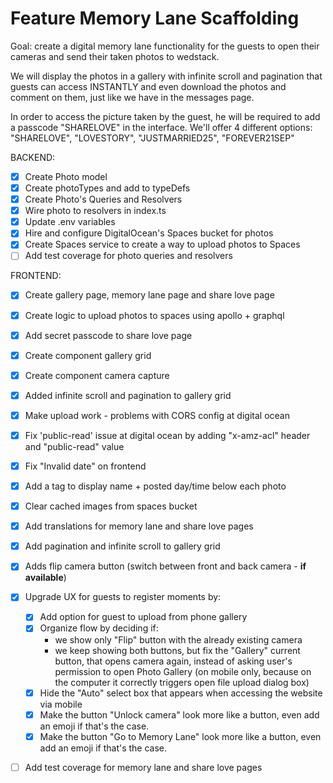# Feature Memory Lane Scaffolding
Goal: create a digital memory lane functionality for the guests to open their cameras and send their taken photos to wedstack.

We will display the photos in a gallery with infinite scroll and pagination that guests can access INSTANTLY and even download the photos and comment on them, just like we have in the messages page.

In order to access the picture taken by the guest, he will be required to add a passcode "SHARELOVE" in the interface. We'll offer 4 different options: "SHARELOVE", "LOVESTORY", "JUSTMARRIED25", "FOREVER21SEP"

BACKEND:
- [X] Create Photo model
- [X] Create photoTypes and add to typeDefs
- [X] Create Photo's Queries and Resolvers
- [X] Wire photo to resolvers in index.ts
- [X] Update .env variables
- [X] Hire and configure DigitalOcean's Spaces bucket for photos
- [X] Create Spaces service to create a way to upload photos to Spaces
- [ ] Add test coverage for photo queries and resolvers

FRONTEND:
- [X] Create gallery page, memory lane page and share love page
- [X] Create logic to upload photos to spaces using apollo + graphql
- [X] Add secret passcode to share love page
- [X] Create component gallery grid
- [X] Create component camera capture
- [X] Added infinite scroll and pagination to gallery grid
- [X] Make upload work - problems with CORS config at digital ocean
- [X] Fix 'public-read' issue at digital ocean by adding "x-amz-acl" header and "public-read" value
- [X] Fix "Invalid date" on frontend
- [X] Add a tag to display name + posted day/time below each photo
- [X] Clear cached images from spaces bucket
- [X] Add translations for memory lane and share love pages
- [X] Add pagination and infinite scroll to gallery grid
- [X] Adds flip camera button (switch between front and back camera - **if available**)
- [X] Upgrade UX for guests to register moments by:
    - [X] Add option for guest to upload from phone gallery 
    - [X] Organize flow by deciding if:
        - we show only "Flip" button with the already existing camera
        - we keep showing both buttons, but fix the "Gallery" current button, that opens camera again, instead of asking user's permission to open Photo Gallery (on mobile only, because on the computer it correctly triggers open file upload dialog box)
    - [X] Hide the "Auto" select box that appears when accessing the website via mobile
    - [X] Make the button "Unlock camera" look more like a button, even add an emoji if that's the case.
    - [X] Make the button "Go to Memory Lane" look more like a button, even add an emoji if that's the case.
- [ ] Add test coverage for memory lane and share love pages





